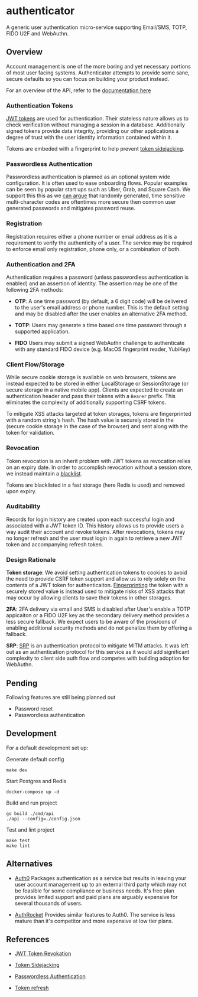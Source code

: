 # authenticator

A generic user authentication micro-service supporting Email/SMS, TOTP, FIDO U2F and WebAuthn.

## Overview

Account management is one of the more boring and yet necessary portions of most user
facing systems. Authenticator attempts to provide some sane, secure defaults so you can
focus on building your product instead.

For an overview of the API, refer to the [documentation here](docs/api_v1.md)

### Authentication Tokens

[JWT tokens](https://jwt.io) are used for authentication. Their stateless nature allows
us to check verification without managing a session in a database. Additionally signed
tokens provide data integrity, providing our other applications a degree of trust
with the user identity information contained within it.

Tokens are embeded with a fingerprint to help prevent [token sidejacking](https://github.com/OWASP/CheatSheetSeries/blob/master/cheatsheets/JSON_Web_Token_Cheat_Sheet_for_Java.md#token-sidejacking).

### Passwordless Authentication

Passwordless authentication is planned as an optional system wide configuration. It is often used
to ease onboarding flows. Popular examples can be seen by popular start ups such as
Uber, Grab, and Square Cash.  We support this this as we [can argue](https://auth0.com/passwordless) that randomly
generated, time sensitive multi-character codes are oftentimes more secure then common
user generated passwords and mitigates password reuse.

### Registration

Registration requires either a phone number or email address as it is a requirement to
verify the authenticity of a user. The service may be required to enforce email only
registration, phone only, or a combination of both.

### Authentication and 2FA

Authentication requires a password (unless passwordless authentication is enabled) and
an assertion of identity. The assertion may be one of the following 2FA methods:

* **OTP**: A one time password (by default, a 6 digit code) will be delivered to the
user's email address or phone number. This is the default setting and may be disabled
after the user enables an alternative 2FA method.

* **TOTP**: Users may generate a time based one time password through a supported
application.

* **FIDO** Users may submit a signed WebAuthn challenge to authenticate with any standard
FIDO device (e.g. MacOS fingerprint reader, YubiKey)

### Client Flow/Storage

While secure cookie storage is available on web browsers, tokens are instead expected
to be stored in either LocalStorage or SessionStorage (or secure storage in a native
mobile app). Clients are expected to create an authentication header and pass their tokens
with a `Bearer` prefix. This eliminates the complexity of additionally supporting CSRF
tokens.

To mitigate XSS attacks targeted at token storages, tokens are fingerprinted with a random
string's hash. The hash value is securely stored in the (secure cookie storage in the
case of the browser) and sent along with the token for validation.

### Revocation

Token revocation is an inherit problem with JWT tokens as revocation relies on an expiry
date. In order to accomplish revocation without a session store, we instead maintain a [blacklist](https://cheatsheetseries.owasp.org/cheatsheets/JSON_Web_Token_for_Java_Cheat_Sheet.html#blacklist-storage).

Tokens are blacklisted in a fast storage (here Redis is used) and removed upon expiry.

### Auditability

Records for login history are created upon each successful login and associated with a
JWT token ID. This history allows us to provide users a way audit their account and
revoke tokens. After revocations, tokens may no longer refresh and the user must login in
again to retrieve a new JWT token and accompanying refresh token.

### Design Rationale

**Token storage**: We avoid setting authentication tokens to cookies to avoid the need to
provide CSRF token support and allow us to rely solely on the contents of a JWT token
for authenticaiton. [Fingerprinting](https://cheatsheetseries.owasp.org/cheatsheets/JSON_Web_Token_for_Java_Cheat_Sheet.html#how-to-prevent_1) the token with a securely stored value is instead
used to mitigate risks of XSS attacks that may occur by allowing clients to save their
tokens in other storages.

**2FA**: 2FA delivery via email and SMS is disabled after User's enable a TOTP
appicaiton or a FIDO U2F key as the secondary delivery method provides a less
secure fallback. We expect users to be aware of the pros/cons of enabling
additional security methods and do not penalize them by offering a fallback.

**SRP**: [SRP](https://github.com/fmitra/srp) is an authentication protocol to mitigate MITM attacks.
It was left out as an authentication protocol for this service as it would add significant
complexity to client side auth flow  and competes with building adoption for WebAuthn.

## Pending

Following features are still being planned out

* Password reset
* Passwordless authentication

## Development

For a default development set up:

Generate default config

```
make dev
```

Start Postgres and Redis

```
docker-compose up -d
```

Build and run project

```
go build ./cmd/api
./api --config=./config.json
```

Test and lint project

```
make test
make lint
```

## Alternatives

* [Auth0](https://auth0.com/) Packages authentication as a service but results in leaving
your user account management up to an external third party which may not be feasible
for some compliance or business needs. It's free plan provides limited support and paid
plans are arguably expensive for several thousands of users.

* [AuthRocket](https://authrocket.com) Provides similar features to Auth0. The service
is less mature than it's competitor and more expensive at low tier plans.

## References

* [JWT Token Revokation](https://cheatsheetseries.owasp.org/cheatsheets/JSON_Web_Token_for_Java_Cheat_Sheet.html#no-built-in-token-revocation-by-the-user)

* [Token Sidejacking](https://cheatsheetseries.owasp.org/cheatsheets/JSON_Web_Token_for_Java_Cheat_Sheet.html#token-sidejacking)

* [Passwordless Authentication](https://auth0.com/passwordless)

* [Token refresh](https://auth0.com/learn/refresh-tokens)
